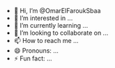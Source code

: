 - 👋 Hi, I’m @OmarElFaroukSbaa
- 👀 I’m interested in ...
- 🌱 I’m currently learning ...
- 💞️ I’m looking to collaborate on ...
- 📫 How to reach me ...
- 😄 Pronouns: ...
- ⚡ Fun fact: ...

<!---
OmarElFaroukSbaa/OmarElFaroukSbaa is a ✨ special ✨ repository because its `README.md` (this file) appears on your GitHub profile.
You can click the Preview link to take a look at your changes.
--->
